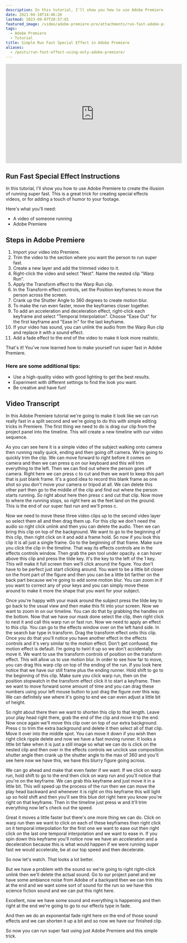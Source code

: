 ```yaml
---
description: In this tutorial, I'll show you how to use Adobe Premiere to create the illusion of running super fast. This is a great trick for creating special effects videos, or for adding a touch of humor to your footage.
date: 2021-04-18T14:46:26
lastmod: 2023-09-07T20:57:01
featured_image: /video/adobe-premiere-pro/attachments/run-fast-adobe-premiere-special-effect-tutorial.jpg
tags:
  - Adobe Premiere
  - Tutorial
title: Simple Run Fast Special Effect in Adobe Premiere
aliases:
  - /posts/run-fast-effect-using-only-adobe-premiere/
---
```


<div class="iframe-16-9-container">
<iframe class="youTubeIframe" width="560" height="315" src="https://www.youtube.com/embed/TDhRkUcCHZc?si=pcBOSFU010v9YVAH" title="YouTube video player" frameborder="0" allow="accelerometer; autoplay; clipboard-write; encrypted-media; gyroscope; picture-in-picture; web-share" allowfullscreen></iframe>
</div>

## Run Fast Special Effect Instructions

In this tutorial, I'll show you how to use Adobe Premiere to create the illusion of running super fast. This is a great trick for creating special effects videos, or for adding a touch of humor to your footage.

Here's what you'll need:

- A video of someone running
- Adobe Premiere

## Steps in Adobe Premiere

1. Import your video into Premiere.
2. Trim the video to the section where you want the person to run super fast.
3. Create a new layer and add the trimmed video to it.
4. Right-click the video and select "Nest". Name the nested clip "Warp Run".
5. Apply the Transform effect to the Warp Run clip.
6. In the Transform effect controls, set the Position keyframes to move the person across the screen.
7. Crank up the Shutter Angle to 360 degrees to create motion blur.
8. To make the run even faster, move the keyframes closer together.
9. To add an acceleration and deceleration effect, right-click each keyframe and select "Temporal Interpolation". Choose "Ease Out" for the first keyframe and "Ease In" for the last keyframe.
10. If your video has sound, you can unlink the audio from the Warp Run clip and replace it with a sound effect.
11. Add a fade effect to the end of the video to make it look more realistic.

That's it! You've now learned how to make yourself run super fast in Adobe Premiere.

### Here are some additional tips:

- Use a high-quality video with good lighting to get the best results.
- Experiment with different settings to find the look you want.
- Be creative and have fun!

## Video Transcript

In this Adobe Premiere tutorial we're going to make it look like we can run really fast in a split second and we're going to do this with simple editing tricks in Premiere. The first thing we need to do is drag our clip from the project panel into the timeline. This will create a new timeline with our video sequence.

As you can see here it is a simple video of the subject walking onto camera then running really quick, ending and then going off camera. We're going to quickly trim the clip. We can move forward to right before it comes on camera and then we can press q on our keyboard and this will trim everything to the left. Then we can find out where the person goes off camera. Right here we can press c to cut and then we want to keep this part that is just blank frame. It's a good idea to record this blank frame as one shot so you don't move your camera or tripod at all. We can delete this other part then go to the middle of the clip and find out where the person starts running. So right about here then press c and cut that clip. Now move to where the running stops, so right here as the feet land on the ground. This is the end of our super fast run and we'll press c.

Now we need to move these three video clips up to the second video layer so select them all and then drag them up. For this clip we don't need the audio so right click unlink and then you can delete the audio. Then we can bring this clip on top of the background. We want to go to the beginning of this clip, then right click on it and add a frame hold. So now if you look this clip it is all just a single frame. Go to the beginning of that frame. Make sure you click the clip in the timeline. That way its effects controls are in the effects controls window. Then grab the pen tool under opacity. e can hover above this clip and press the tilde key. It's the key to the left of the 1 key. This will make it full screen then we'll click around the figure. You don't have to be perfect just start clicking around. You want to be a little bit closer on the front part of the figure and then you can be a little bit farther on the back part because we're going to add some motion blur. You can zoom in if you want to correct any of your keys and you can simply move these around to make it more the shape that you want for your subject.

Once you're happy with your mask around the subject press the tilde key to go back to the usual view and then make this fit into your screen. Now we want to zoom in on our timeline. You can do that by grabbing the handles on the bottom. Now that we have our mask done select the clip, then right click to nest it and call this warp run or fast run. Now we need to apply an effect to this clip. You can go to the effects window over on the left hand side. In the search bar type in transform. Drag the transform effect onto this clip. Once you do that you'll notice you have another effect in the effects controls and it's very similar to the motion effect. Don't get confused, the motion effect is default. I’m going to twirl it up so we don't accidentally move it. We want to use the transform controls of position on the transform effect. This will allow us to use motion blur. In order to see how far to move, you can drag this warp clip on top of the ending of the run. If you look here notice that we have our still frame plus the ending runner. Hold shift to go to the beginning of this clip. Make sure you click warp run, then on the position stopwatch in the transform effect click it to start a keyframe. Then we want to move forward some amount of time and you can drag these numbers using your left mouse button to just drag the figure over this way. We can definitely see where it's going to end we can even adjust a little bit of height.

So right about there then we want to shorten this clip to that length. Leave your play head right there, grab the end of the clip and move it to the end. Now once again we'll move this clip over on top of our extra background. Press c to trim the extra background and delete it then select all of that clip. Move it over into the middle spot. You can move it down if you wish then right click ripple delete and now we have a fast moving runner. It looks a little bit fake when it is just a still image so what we can do is click on the nested clip and then over in the effects controls we unclick use composition shutter angle then crank up the shutter angle to the max of 360 and you'll see here now we have this, we have this blurry figure going across.

We can go ahead and make that even faster if we want. If we click on warp run, hold shift to go to the end then click on warp run and you'll notice that you're on the keyframe. We can grab this keyframe and just move it in a little bit. This will speed up the process of the run then we can move the play head backward and whenever it is right on this keyframe this will light up so hold shift and then you'll see this blue dot right here you know you're right on that keyframe. Then in the timeline just press w and it'll trim everything now let's check out the speed.

Great it moves a little faster but there's one more thing we can do. Click on warp run then we want to click on each of these keyframes then right click on it temporal interpolation for the first one we want to ease out then right click on the last one temporal interpolation and we want to ease in. If you spin down this keyframe you'll notice now we have an acceleration and a deceleration because this is what would happen if we were running super fast we would accelerate, be at our top speed and then decelerate.

So now let's watch. That looks a lot better.

But we have a problem with the sound so we're going to right right-click unlink then we'll delete the actual sound. Go to our project panel and we have some ambiance noise from Adobe of a backyard then we can trim this at the end and we want some sort of sound for the run so we have this science fiction sound and we can put this right here.

Excellent, now we have some sound and everything is happening and then right at the end we're going to go to our effects type in fade.

And then we do an exponential fade right here on the end of those sound effects and we can shorten it up a bit and so now we have our finished clip.

So now you can run super fast using just Adobe Premiere and this simple trick.
